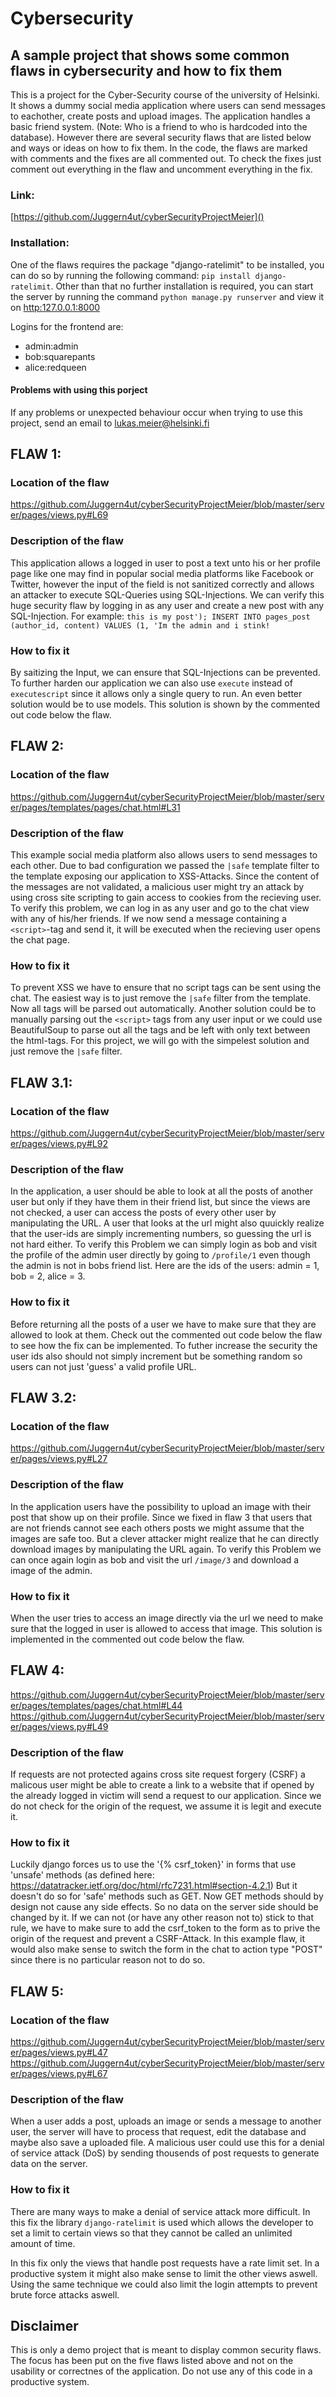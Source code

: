 # Cybersecurity

## A sample project that shows some common flaws in cybersecurity and how to fix them

This is a project for the Cyber-Security course of the university of Helsinki. It shows a dummy social media application where users can send messages to eachother, create posts and upload images. The application handles a basic friend system. (Note: Who is a friend to who is hardcoded into the database). However there are several security flaws that are listed below and ways or ideas on how to fix them. In the code, the flaws are marked with comments and the fixes are all commented out. To check the fixes just comment out everything in the flaw and uncomment everything in the fix.

### Link:

[https://github.com/Juggern4ut/cyberSecurityProjectMeier]()

### Installation:

One of the flaws requires the package "django-ratelimit" to be installed, you can do so by running the following command: `pip install django-ratelimit`. Other than that no further installation is required, you can start the server by running the command `python manage.py runserver` and view it on [http:127.0.0.1:8000]()

Logins for the frontend are:

- admin:admin
- bob:squarepants
- alice:redqueen

#### Problems with using this porject

If any problems or unexpected behaviour occur when trying to use this project, send an email to lukas.meier@helsinki.fi

## FLAW 1:

### Location of the flaw

https://github.com/Juggern4ut/cyberSecurityProjectMeier/blob/master/server/pages/views.py#L69

### Description of the flaw

This application allows a logged in user to post a text unto his or her profile page like one may find in popular social media platforms like Facebook or Twitter, however the input of the field is not sanitized correctly and allows an attacker to execute SQL-Queries using SQL-Injections. We can verify this huge security flaw by logging in as any user and create a new post with any SQL-Injection. For example: `this is my post'); INSERT INTO pages_post (author_id, content) VALUES (1, 'Im the admin and i stink!`

### How to fix it

By saitizing the Input, we can ensure that SQL-Injections can be prevented. To further harden our application we can also use `execute` instead of `executescript` since it allows only a single query to run. An even better solution would be to use models. This solution is shown by the commented out code below the flaw.

## FLAW 2:

### Location of the flaw

https://github.com/Juggern4ut/cyberSecurityProjectMeier/blob/master/server/pages/templates/pages/chat.html#L31

### Description of the flaw

This example social media platform also allows users to send messages to each other. Due to bad configuration we passed the `|safe` template filter to the template exposing our application to XSS-Attacks. Since the content of the messages are not validated, a malicious user might try an attack by using cross site scripting to gain access to cookies from the recieving user. To verify this problem, we can log in as any user and go to the chat view with any of his/her friends. If we now send a message containing a `<script>`-tag and send it, it will be executed when the recieving user opens the chat page.

### How to fix it

To prevent XSS we have to ensure that no script tags can be sent using the chat. The easiest way is to just remove the `|safe` filter from the template. Now all tags will be parsed out automatically. Another solution could be to manually parsing out the `<script>` tags from any user input or we could use BeautifulSoup to parse out all the tags and be left with only text between the html-tags. For this project, we will go with the simpelest solution and just remove the `|safe` filter.

## FLAW 3.1:

### Location of the flaw

https://github.com/Juggern4ut/cyberSecurityProjectMeier/blob/master/server/pages/views.py#L92

### Description of the flaw

In the application, a user should be able to look at all the posts of another user but only if they have them in their friend list, but since the views are not checked, a user can access the posts of every other user by manipulating the URL. A user that looks at the url might also quuickly realize that the user-ids are simply incrementing numbers, so guessing the url is not hard either. To verify this Problem we can simply login as bob and visit the profile of the admin user directly by going to `/profile/1` even though the admin is not in bobs friend list. Here are the ids of the users: admin = 1, bob = 2, alice = 3.

### How to fix it

Before returning all the posts of a user we have to make sure that they are allowed to look at them. Check out the commented out code below the flaw to see how the fix can be implemented. To futher increase the security the user ids also should not simply increment but be something random so users can not just 'guess' a valid profile URL.

## FLAW 3.2:

### Location of the flaw

https://github.com/Juggern4ut/cyberSecurityProjectMeier/blob/master/server/pages/views.py#L27

### Description of the flaw

In the application users have the possibility to upload an image with their post that show up on their profile. Since we fixed in flaw 3 that users that are not friends cannot see each others posts we might assume that the images are safe too. But a clever attacker might realize that he can directly download images by manipulating the URL again. To verify this Problem we can once again login as bob and visit the url `/image/3` and download a image of the admin.

### How to fix it

When the user tries to access an image directly via the url we need to make sure that the logged in user is allowed to access that image. This solution is implemented in the commented out code below the flaw.

## FLAW 4:

https://github.com/Juggern4ut/cyberSecurityProjectMeier/blob/master/server/pages/templates/pages/chat.html#L44
https://github.com/Juggern4ut/cyberSecurityProjectMeier/blob/master/server/pages/views.py#L49

### Description of the flaw

If requests are not protected agains cross site request forgery (CSRF) a malicous user might be able to create a link to a website that if opened by the already logged in victim will send a request to our application. Since we do not check for the origin of the request, we assume it is legit and execute it.

### How to fix it

Luckily django forces us to use the '{% csrf_token}' in forms that use 'unsafe' methods (as defined here: https://datatracker.ietf.org/doc/html/rfc7231.html#section-4.2.1) But it doesn't do so for 'safe' methods such as GET. Now GET methods should by design not cause any side effects. So no data on the server side should be changed by it. If we can not (or have any other reason not to) stick to that rule, we have to make sure to add the csrf_token to the form as to prive the origin of the request and prevent a CSRF-Attack. In this example flaw, it would also make sense to switch the form in the chat to action type "POST" since there is no particular reason not to do so.

## FLAW 5:

### Location of the flaw

https://github.com/Juggern4ut/cyberSecurityProjectMeier/blob/master/server/pages/views.py#L47
https://github.com/Juggern4ut/cyberSecurityProjectMeier/blob/master/server/pages/views.py#L67

### Description of the flaw

When a user adds a post, uploads an image or sends a message to another user, the server will have to process that request, edit the database and maybe also save a uploaded file. A malicious user could use this for a denial of service attack (DoS) by sending thousends of post requests to generate data on the server.

### How to fix it

There are many ways to make a denial of service attack more difficult. In this fix the library `django-ratelimit` is used which allows the developer to set a limit to certain views so that they cannot be called an unlimited amount of time.

In this fix only the views that handle post requests have a rate limit set. In a productive system it might also make sense to limit the other views aswell. Using the same technique we could also limit the login attempts to prevent brute force attacks aswell.

## Disclaimer

This is only a demo project that is meant to display common security flaws. The focus has been put on the five flaws listed above and not on the usability or correctnes of the application. Do not use any of this code in a productive system.
